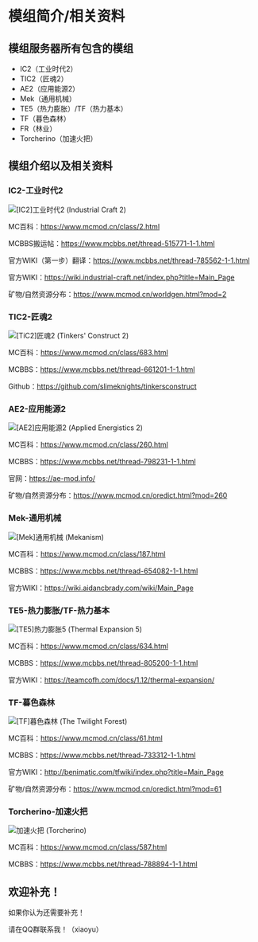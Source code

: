 # 模组简介/相关资料

## 模组服务器所有包含的模组

-  IC2（工业时代2）
-  TIC2（匠魂2）
-  AE2（应用能源2）
-  Mek（通用机械）
-  TE5（热力膨胀）/TF（热力基本）
-  TF（暮色森林）
-  FR（林业）
- Torcherino（加速火把）

## 模组介绍以及相关资料

### IC2-工业时代2

![[IC2]工业时代2 (Industrial Craft 2)](./2.assets/1596622593_79030_ggIm.jpg)

MC百科：https://www.mcmod.cn/class/2.html

MCBBS搬运帖：https://www.mcbbs.net/thread-515771-1-1.html

官方WIKI（第一步）翻译：https://www.mcbbs.net/thread-785562-1-1.html

官方WIKI：https://wiki.industrial-craft.net/index.php?title=Main_Page

矿物/自然资源分布：https://www.mcmod.cn/worldgen.html?mod=2

### TIC2-匠魂2

![[TiC2]匠魂2 (Tinkers' Construct 2)](./2.assets/1594772004_79030_cdWc.jpg)

MC百科：https://www.mcmod.cn/class/683.html

MCBBS：https://www.mcbbs.net/thread-661201-1-1.html

Github：https://github.com/slimeknights/tinkersconstruct

### AE2-应用能源2

![[AE2]应用能源2 (Applied Energistics 2)](./2.assets/1603350092_79030_lwvZ.jpg)

MC百科：https://www.mcmod.cn/class/260.html

MCBBS：https://www.mcbbs.net/thread-798231-1-1.html

官网：https://ae-mod.info/

矿物/自然资源分布：https://www.mcmod.cn/oredict.html?mod=260

### Mek-通用机械

![[Mek]通用机械 (Mekanism)](./2.assets/1597336965_79030_lpvp.jpg)

MC百科：https://www.mcmod.cn/class/187.html

MCBBS：https://www.mcbbs.net/thread-654082-1-1.html

官方WIKI：https://wiki.aidancbrady.com/wiki/Main_Page

### TE5-热力膨胀/TF-热力基本

![[TE5]热力膨胀5 (Thermal Expansion 5)](./2.assets/1497967134_9203_KOHv.jpg)

MC百科：https://www.mcmod.cn/class/634.html

MCBBS：https://www.mcbbs.net/thread-805200-1-1.html

官方WIKI：https://teamcofh.com/docs/1.12/thermal-expansion/

### TF-暮色森林

![[TF]暮色森林 (The Twilight Forest)](./2.assets/1585132338_79030_DksA.jpg)

MC百科：https://www.mcmod.cn/class/61.html

MCBBS：https://www.mcbbs.net/thread-733312-1-1.html

官方WIKI：http://benimatic.com/tfwiki/index.php?title=Main_Page

矿物/自然资源分布：https://www.mcmod.cn/oredict.html?mod=61



### Torcherino-加速火把

![加速火把 (Torcherino)](2.assets/1512748636_17361_WqSz.jpg)

MC百科：https://www.mcmod.cn/class/587.html

MCBBS：https://www.mcbbs.net/thread-788894-1-1.html



## 欢迎补充！

如果你认为还需要补充！

请在QQ群联系我！（xiaoyu）